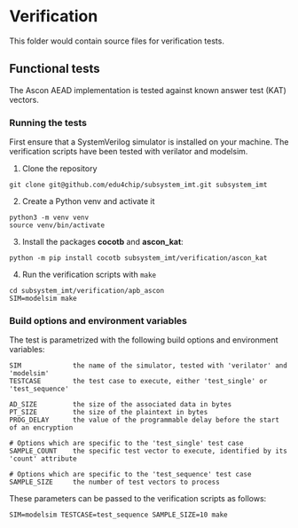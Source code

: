 # Verification

This folder would contain source files for verification tests.

## Functional tests

The Ascon AEAD implementation is tested against known answer test (KAT) vectors.

### Running the tests

First ensure that a SystemVerilog simulator is installed on your machine. The verification scripts have been tested with verilator and modelsim.

1. Clone the repository

```
git clone git@github.com/edu4chip/subsystem_imt.git subsystem_imt
```

2. Create a Python venv and activate it

```
python3 -m venv venv
source venv/bin/activate
```

3. Install the packages **cocotb** and **ascon_kat**:

```
python -m pip install cocotb subsystem_imt/verification/ascon_kat
```

4. Run the verification scripts with `make`

```
cd subsystem_imt/verification/apb_ascon
SIM=modelsim make
```

### Build options and environment variables

The test is parametrized with the following build options and environment variables:

```
SIM             the name of the simulator, tested with 'verilator' and 'modelsim'
TESTCASE        the test case to execute, either 'test_single' or 'test_sequence'

AD_SIZE         the size of the associated data in bytes
PT_SIZE         the size of the plaintext in bytes
PROG_DELAY      the value of the programmable delay before the start of an encryption

# Options which are specific to the 'test_single' test case
SAMPLE_COUNT    the specific test vector to execute, identified by its 'count' attribute

# Options which are specific to the 'test_sequence' test case
SAMPLE_SIZE     the number of test vectors to process
```

These parameters can be passed to the verification scripts as follows:

```
SIM=modelsim TESTCASE=test_sequence SAMPLE_SIZE=10 make
```

